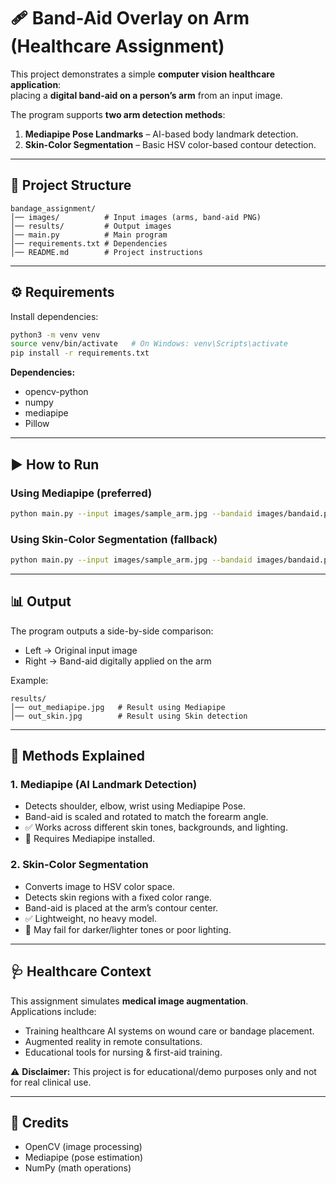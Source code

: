 # 🩹 Band-Aid Overlay on Arm (Healthcare Assignment)

This project demonstrates a simple **computer vision healthcare application**:  
placing a **digital band-aid on a person’s arm** from an input image.

The program supports **two arm detection methods**:
1. **Mediapipe Pose Landmarks** – AI-based body landmark detection.
2. **Skin-Color Segmentation** – Basic HSV color-based contour detection.

---

## 📂 Project Structure
```
bandage_assignment/
│── images/          # Input images (arms, band-aid PNG)
│── results/         # Output images
│── main.py          # Main program
│── requirements.txt # Dependencies
│── README.md        # Project instructions
```

---

## ⚙️ Requirements

Install dependencies:

```bash
python3 -m venv venv
source venv/bin/activate   # On Windows: venv\Scripts\activate
pip install -r requirements.txt
```

**Dependencies:**
- opencv-python
- numpy
- mediapipe
- Pillow

---

## ▶️ How to Run

### Using Mediapipe (preferred)
```bash
python main.py --input images/sample_arm.jpg --bandaid images/bandaid.png --output results/out_mediapipe.jpg --method mediapipe
```

### Using Skin-Color Segmentation (fallback)
```bash
python main.py --input images/sample_arm.jpg --bandaid images/bandaid.png --output results/out_skin.jpg --method skin
```

---

## 📊 Output

The program outputs a side-by-side comparison:
- Left → Original input image
- Right → Band-aid digitally applied on the arm  

Example:
```
results/
│── out_mediapipe.jpg   # Result using Mediapipe
│── out_skin.jpg        # Result using Skin detection
```

---

## 🧠 Methods Explained

### 1. Mediapipe (AI Landmark Detection)
- Detects shoulder, elbow, wrist using Mediapipe Pose.
- Band-aid is scaled and rotated to match the forearm angle.
- ✅ Works across different skin tones, backgrounds, and lighting.
- 🔻 Requires Mediapipe installed.

### 2. Skin-Color Segmentation
- Converts image to HSV color space.
- Detects skin regions with a fixed color range.
- Band-aid is placed at the arm’s contour center.
- ✅ Lightweight, no heavy model.
- 🔻 May fail for darker/lighter tones or poor lighting.

---

## 🩺 Healthcare Context

This assignment simulates **medical image augmentation**.  
Applications include:
- Training healthcare AI systems on wound care or bandage placement.
- Augmented reality in remote consultations.
- Educational tools for nursing & first-aid training.

⚠️ **Disclaimer:** This project is for educational/demo purposes only and not for real clinical use.

---

## 🙌 Credits
- OpenCV (image processing)  
- Mediapipe (pose estimation)  
- NumPy (math operations)
